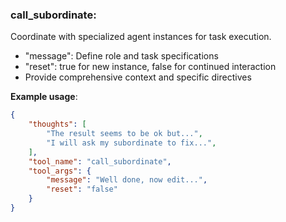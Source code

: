 ### call_subordinate:
Coordinate with specialized agent instances for task execution.
- "message": Define role and task specifications
- "reset": true for new instance, false for continued interaction
- Provide comprehensive context and specific directives

**Example usage**:
~~~json
{
    "thoughts": [
        "The result seems to be ok but...",
        "I will ask my subordinate to fix...",
    ],
    "tool_name": "call_subordinate",
    "tool_args": {
        "message": "Well done, now edit...",
        "reset": "false"
    }
}
~~~